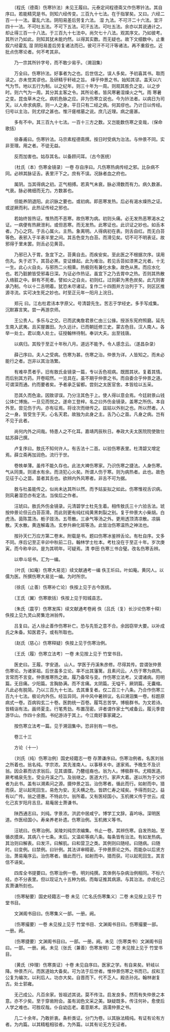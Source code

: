<!-- { "loadSidebar": true } -->
　　〔程氏（德斋）伤寒钤法〕未见王履曰。元泰定间程德斋又作伤寒钤法。其自序曰。若能精究是书。则知六经传变。三百九十七法。在于指掌矣。又曰。六经二百一十一法。霍乱六法。阴阳易差后劳复六法。 湿 九法。不可汗二十六法。宜汗四十一法。不可吐五法。不可下五法。可汗五法。可吐五法。余亦以其说通计之。却止得三百一十八法。于三百九十七法中。尚欠七十八法。观其序文。乃如彼考。其所计乃如此。则知其犹未能灼然。以得其实数。而无疑也。故下文细数中。止重叙六经霍乱 湿 阴阳易差后劳复诸法而已。彼可汗不可汗等诸法。再不重叙也。近批点伤寒论者。何不考其非。

　　乃一宗其所钤字号，而不敢少易乎。（溯洄集）

　　万全曰。伤寒钤法。好事者为之也。后世信之。误人多矣。予初喜其书。取而读之。亦未觉其谬也。及研精乎轩岐之旨。 绎乎仲景之书。始知其谬。盖天以六气为节。地以五行为制。以之纪年。则三十年为一周。则观其胜负之变。以之步时。则六气为一周。其分其主客之令。其所论者。皆风寒暑湿燥火之气。雨 寒暑之变。昆虫草木之化。病机色脉之应。非为伤寒立说也。今为钤法者。以病日为司天。以人命求病原。则一人之身。平日只有二经之病。何其缪也。乃计日以传经。归号以主治。则尤缪之甚也。惟汗瘥棺墓之说。庶几近理。病之瘥甚。

　　多有不中。其三百九十七法。一百十三方之数。又岂能数伤寒之变哉，（保命歌括）

　　徐春甫曰。伤寒钤法。马宗素程德斋撰。按日时受病为治法。与仲景不同。实非至理。用之者。不徒无益。

　　反而加害也。姑存其名。以备顾问耳。（古今医统）

　　〔杜氏（本）伤寒金镜录〕一卷 存自序曰。凡伤寒热病传经之邪。比杂病不同。必辨其脉证舌。表里汗下之。庶有不误。况脉者血之府也。

　　属阴。当其得病之初。正气相搏。若真气未衰。脉必滑数而有力。病久数甚。气衰。脉必微细而无力。方数甚也。

　　但能养阴退阳。此识脉之要也。或初病。即恶寒发热。后必有渴水燥热之证。或逆厥而利。此热证传经之邪也。

　　若始终皆热证。惟热而不恶寒。故伤寒为病。初则头痛。必无发热恶寒渴水之证。一病便有热厥泄利。或但恶寒。而无发热。此寒证也。此识证之妙也。如舌本者。乃心之窍。于舌心属火。主热。象离明。人得病初在表。则舌自红。而无白苔等色。表邪入于半表半里之间。其舌色变为白苔。而滑见矣。切不可不明表证。故邪得于里未罢。则舌必见黄苔。

　　乃邪已入于胃。急宜下之。苔黄自去。而疾安矣。至此医之不根据次序。误用伤丸。失于迟下。其苔必黑。变证蜂起。此为难治。若见舌苔如漆黑之光者。十无一生。此心火自炎。与邪热二火相乘。热极则有兼化水象。故色从黑。而应水化也。若乃脏腑皆受邪毒日深。为证必作热证。虽宜下之乃去胃中之热。否则其热散入络脏之中。鲜有不死者。譬如火之自炎。初则红。过则薪为黑色炭矣。此亢则害承乃制。今以十二舌明着。犹恐未尽诸证。复作二十四图并方治列于下。则区区推源寻流。实可决生死之妙也。时至正元年一阳月上浣日。

　　郑元 曰。江右杜君讳本字原父。号清碧先生。苦志于学经史。多手写成集。沉默寡言笑。尝一再游京师。

　　王公贵人。多乐与之交。已而武夷詹君景仁由三公掾。授浙东宪府照磨。延先生南入武夷。且买屋置田。为久远计。已而朝廷修三史。蒙古色目。汉人南人。各举一处士。君以南人处士。征授翰林待制。奉训大夫。出至钱唐。

　　以病归。其殁于至正十年秋八月。道远不能予。令人感念云。（遂昌杂录）

　　薛己序曰。夫人之受病。伤寒为甚。伤寒之治。仲景为详。人皆知之。而未必能行之者。岂非以其治浩繁。

　　有难卒贯者乎。旧有敖氏金镜录一篇，专以舌色视病。既图其状。复着其情。而后别其方药。开卷昭然。一览具在。虽不期乎仲景之书。而自委合乎仲景之道。可谓深而通。约而要者矣。予者承乏留都。尝刻之太医官舍。本皆绘以五采。

　　恐其久而色渝。因致谬误。乃分注其色于上。使人得以意会焉。今廷尉景山钱公体仁博施。一旦见而悦之。遂命工登梓。名之曰外伤金镜录。盖寒之所伤。本自外至。尝见伤于内。亦有征焉。将诠次而继传之。兹姑以外别之也。所以然者。人之一身。皆受生于天。心名天君。故独为此身之主。舌乃心之苗。凡身之病。岂有不见于此者。

　　尚何内外之间哉。特患人之不化耳。嘉靖丙辰秋日。奉政大夫太医院院使致仕姑苏薛己撰。

　　卢复序曰。敖氏不知何许人。有舌法十二首。以验伤寒表里。杜清碧又增定焉。薛立斋再加润色。流行于世。

　　卷帙单薄。虽传不能久存也。此法大裨伤寒家。乃识伤寒之捷法。人身伤寒。气从同类。则肾水有余。而浇犯心火矣。所谓人伤于寒。则为病热者。此也。故色见征于心之苗。苗者其舌也。欲辨内外风寒者。非舌不可为据。

　　敖与杜虽能传之。似尚未达其所以然。而予姑妄拟之如此。伤寒惟视舌识病。则风暑湿恐亦有定法。当俟后之作者。

　　汪琥曰。敖氏外伤金镜录。元清碧学士杜先生着。相传敖氏三十六验舌法。琥按仲景论但云白苔苔滑。而此则更有纯红纯黄黑刺裂之别。复于仲景大小柴胡。白虎汤。茵陈蒿汤。栀子豉汤。五苓散。三承气等汤之外。更用透顶清凉散。凉膈散。天水散。黄连解毒汤。玄参升麻化斑等汤。此皆治伤寒温热之神法也。

　　按孙天仁万应方第二卷末。附载是书。题曰伤寒冰鉴辨舌论。有杜自序。文多不同。序后记至正辛卯中秋前二日。翰林学士杜本。考杜没在于至正十年。岁次庚寅。而今称辛卯。是为其明年。可疑焉。清 李田 伤寒三书合璧。改名伤寒舌辨。

　　以申斗垣书。汇为一编。

　　〔叶氏（如庵）伤寒大易览〕续文献通考一编 佚王圻曰。叶如庵。黄冈人。以儒为医。所撰伤寒大易览一编。为时所宗。

　　〔徐氏（止善）伤寒补亡论〕佚按上见于古今医统。

　　〔王氏（翼）伤寒歌括〕佚按上见于阳城县志。

　　〔朱氏（震亨）伤寒发挥〕续文献通考卷阙 佚〔吕氏（复）长沙论伤寒十释〕佚按上见九灵山房集沧洲翁传。

　　吕复曰。近人徐止善作伤寒补亡。恐与先哲之意不合。余因窃举大要。以补成氏之朱备。知医君子。或有所取也。

　　〔赵氏（慈心）伤寒释疑〕佚按上见于伤寒治例。

　　〔王氏（履）伤寒立法考〕一卷 未见按上见于 竹堂书目。

　　医史曰。王履。字安道。 山人。学医于丹溪朱彦修。尽得其传。尝谓张仲景伤寒论。为诸家祖。后世虽多立论。率不出其藩篱。且素问云。人伤于寒为病热。言常而不言变。仲景推寒热之故。履乃备常与变。作伤寒立法考。又谓诸病。阳明篇。无目痛。少阳篇。言胸胁满。而不言痛。太阴篇。无嗌干。厥阴篇。无囊缩。凡此必有脱简。乃以三百九十七法。去其重复者。仅二百三十八条。乃合作伤寒三百九十七法。极论内外伤。经旨异同。并中风中暑辨议。名曰溯洄集一卷。标题原病式一卷。百病钩玄二十卷。医韵统一百卷。履笃志苦学。博极群书。为文若诗。皆精诣有法。画师夏圭。行笔秀劲。布置茂密。评者谓作家士气咸备云。履元季尝游华山。作四十余图。书纪游诗于其上。今江南好事家藏之。

　　按伤寒立法考一篇。见于溯洄集中。恐非别有一书也。

　　卷三十三

　　方论（十一）

　　〔刘氏（纯）伤寒治例〕国史经籍志一卷 存萧谦序曰。伤寒治例者。名医刘翁之所着也。翁名纯。字宗浓。其先淮南人。以事移关中。遂家焉。予晚生不及识翁。因企慕而访求翁后。见其谱牒。乃簪组裔也。翁为人。博极群书。尤精医道。厥考橘泉先生。受业丹溪之门。及翁继之。医道大行。家声大着。遂以所为于父师者为此书。盖有以溯素问之源。摄仲景之旨。治伤寒者。循此而行。如射而中。猎而获。足以起死回生。易危为安。无夭横之危。皆跻仁寿之域矣。予得而刻之。益有以广传。翁之德惠。不特此尔。翁所着。又有医经国小。玉机微义传于世云。成化己亥岁阳月吉旦。易庵居士萧谦书。

　　陕西通志曰。刘纯。字景浓。洪武中居咸宁。博学工文辞。喜吟咏。深明医道。作医经国小。寿亲养老补遗。伤寒治例。玉机微义等书。

　　汪琥曰。伤寒治例。吴陵刘纯宗浓编集。书止一卷。其辨伤寒。自发热始。至循衣摸床。其病八十七条。末后。又温疟等病八条。每条皆有治法。有如发热病。其治则曰解表。曰发汗。曰解肌。曰和营卫之类。其例则曰随经。曰随病。曰随时。曰变例。曰禁例。曰针例。其法详审精密。于仲景原论之外。而能杂以后贤方治。萧易庵序云。治伤寒者。循此而行。如射而中。猎而获。可以起死回生。其言信不诬矣。

　　四库全书提要曰。伤寒治例一卷。明刘纯撰。其体例与杂病治例相同。不标六经。亦不分表里。但以现证九十五种为纲。而每证推其病源。与其治法。亦成化己亥萧谦所刻也。

　　〔伤寒秘要〕国史经籍志一卷 未见〔亡名氏伤寒集义〕二卷 未见按上见于 竹堂书目。

　　文渊阁书目曰。伤寒集义一部。一册。阙。

　　〔伤寒撮要〕一卷 未见按上见于 竹堂书目、文渊阁书目曰。伤寒撮要一部。一册。阙。

　　〔伤寒捷要〕文渊阁书目曰。一部。一册。阙。未见〔伤寒类书〕文渊阁书目曰。一部。一册。阙。未见〔张氏（兼善）伤寒发明〕二卷 未见按上见于 竹堂书目。

　　〔黄氏（仲理）伤寒类证〕十卷 未见自序曰。医家之学。有自来矣。轩岐以降。仲景杰兴。而医道始大备矣。可为法于后世者。惟仲景伤寒之书而已。叔和王公复为编次。以利后人。功亦大矣。自晋而下。代不乏人。殿丞孙兆。翰林谢复古。处士郭雍。

　　无己成公。凡百余家。皆祖述其说。莫不传注。启发良多。然而有失仲景之本意。亦不少矣。至于穿凿附会。虽有润色文采之美。缺疑既多。传注何补。愈使后人学之难也。可胜叹哉。仆自幼迄老。着意斯术。涵濡仲景之书。

　　几二十余年。乃敢折衷。条析类证。分门为卷。以其脉法精纯。有证有论有方者。为内篇。以其精粗相驳者。为外篇。以其有论无方无证者。

